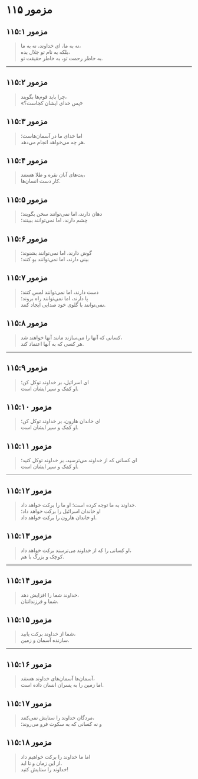 # مزمور ۱۱۵

## مزمور ۱۱۵:۱

> نه به ما، ای خداوند، نه به ما،  
> بلکه به نام تو جلال بده،  
> به خاطر رحمت تو، به خاطر حقیقت تو.

---

## مزمور ۱۱۵:۲

> چرا باید قوم‌ها بگویند،  
> «پس خدای ایشان کجاست؟»

## مزمور ۱۱۵:۳

> اما خدای ما در آسمان‌هاست؛  
> هر چه می‌خواهد انجام می‌دهد.

## مزمور ۱۱۵:۴

> بت‌های آنان نقره و طلا هستند،  
> کار دست انسان‌ها.

## مزمور ۱۱۵:۵

> دهان دارند، اما نمی‌توانند سخن بگویند؛  
> چشم دارند، اما نمی‌توانند ببینند؛

## مزمور ۱۱۵:۶

> گوش دارند، اما نمی‌توانند بشنوند؛  
> بینی دارند، اما نمی‌توانند بو کنند؛

## مزمور ۱۱۵:۷

> دست دارند، اما نمی‌توانند لمس کنند؛  
> پا دارند، اما نمی‌توانند راه بروند؛  
> نمی‌توانند با گلوی خود صدایی ایجاد کنند.

## مزمور ۱۱۵:۸

> کسانی که آنها را می‌سازند مانند آنها خواهند شد،  
> هر کسی که به آنها اعتماد کند.

---

## مزمور ۱۱۵:۹

> ای اسرائیل، بر خداوند توکل کن؛  
> او کمک و سپر ایشان است.

## مزمور ۱۱۵:۱۰

> ای خاندان هارون، بر خداوند توکل کن؛  
> او کمک و سپر ایشان است.

## مزمور ۱۱۵:۱۱

> ای کسانی که از خداوند می‌ترسید، بر خداوند توکل کنید؛  
> او کمک و سپر ایشان است.

---

## مزمور ۱۱۵:۱۲

> خداوند به ما توجه کرده است؛ او ما را برکت خواهد داد.  
> او خاندان اسرائیل را برکت خواهد داد؛  
> او خاندان هارون را برکت خواهد داد.

## مزمور ۱۱۵:۱۳

> او کسانی را که از خداوند می‌ترسند برکت خواهد داد،  
> کوچک و بزرگ با هم.

---

## مزمور ۱۱۵:۱۴

> خداوند شما را افزایش دهد،  
> شما و فرزندانتان.

## مزمور ۱۱۵:۱۵

> شما از خداوند برکت یابید،  
> سازنده آسمان و زمین.

---

## مزمور ۱۱۵:۱۶

> آسمان‌ها آسمان‌های خداوند هستند،  
> اما زمین را به پسران انسان داده است.

## مزمور ۱۱۵:۱۷

> مردگان خداوند را ستایش نمی‌کنند،  
> و نه کسانی که به سکوت فرو می‌روند؛

## مزمور ۱۱۵:۱۸

> اما ما خداوند را برکت خواهیم داد  
> از این زمان و تا ابد.  
> خداوند را ستایش کنید!
